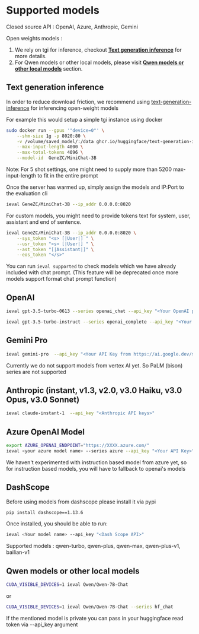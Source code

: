 # Supported models

Closed source API : OpenAI, Azure, Anthropic, Gemini

Open weights models : 
1. We rely on tgi for inference, checkout [**Text generation inference**](#text-generation-inference) for more details.
2. For Qwen models or other local models, please visit [**Qwen models or other local models**](#qwen-models-or-other-local-models) section.


## Text generation inference

In order to reduce download friction, we recommend using [text-generation-inference](https://github.com/huggingface/text-generation-inference) for inferencing open-weight models

For example this would setup a simple tgi instance using docker

```bash
sudo docker run --gpus '"device=0"' \
    --shm-size 1g -p 8020:80 \
    -v /volume/saved_model/:/data ghcr.io/huggingface/text-generation-inference:1.1.0 \
    --max-input-length 4000 \
    --max-total-tokens 4096 \
    --model-id  GeneZC/MiniChat-3B
```
Note: For 5 shot settings, one might need to supply more than 5200 max-input-length to fit in the entire prompt

Once the server has warmed up, simply assign the models and IP:Port to the evaluation cli

```bash
ieval GeneZC/MiniChat-3B --ip_addr 0.0.0.0:8020
```

For custom models, you might need to provide tokens text for system, user, assistant and end of sentence.

```bash
ieval GeneZC/MiniChat-3B --ip_addr 0.0.0.0:8020 \
    --sys_token "<s> [|User|] " \
    --usr_token "<s> [|User|] " \
    --ast_token "[|Assistant|]" \
    --eos_token "</s>"
```

You can run `ieval supported` to check models which we have already included with chat prompt. (This feature will be deprecated once more models support format chat prompt function)


## OpenAI

```bash
ieval gpt-3.5-turbo-0613 --series openai_chat --api_key "<Your OpenAI platform Key>"
```

```bash
ieval gpt-3.5-turbo-instruct --series openai_complete --api_key "<Your OpenAI platform Key>" --top_k 5
```



## Gemini Pro

```bash
ieval gemini-pro  --api_key "<Your API Key from https://ai.google.dev/>" --top_k 5
```

Currently we do not support models from vertex AI yet. So PaLM (bison) series are not supported

## Anthropic (instant, v1.3, v2.0, v3.0 Haiku, v3.0 Opus, v3.0 Sonnet)

```bash
ieval claude-instant-1  --api_key "<Anthropic API keys>"
```

## Azure OpenAI Model

```bash
export AZURE_OPENAI_ENDPOINT="https://XXXX.azure.com/"
ieval <your azure model name> --series azure --api_key "<Your API Key>" --top_k 5
```

We haven't experimented with instruction based model from azure yet, so for instruction based models, you will have to fallback to openai's models

## DashScope

Before using models from dashscope please install it via pypi

```bash
pip install dashscope==1.13.6
```

Once installed, you should be able to run:

```bash
ieval <Your model name> --api_key "<Dash Scope API>"
```

Supported models : qwen-turbo, qwen-plus, qwen-max, qwen-plus-v1, bailian-v1

## Qwen models or other local models

```bash
CUDA_VISIBLE_DEVICES=1 ieval Qwen/Qwen-7B-Chat
```

or 

```bash
CUDA_VISIBLE_DEVICES=1 ieval Qwen/Qwen-7B-Chat --series hf_chat
```

If the mentioned model is private you can pass in your huggingface read token via --api_key argument
